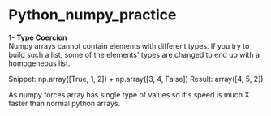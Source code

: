 # Python_numpy_practice

**1- Type Coercion**<br />
Numpy arrays cannot contain elements with different types. If you try to build such a list, some of the elements' types are changed to end up with a     homogeneous list. 

Snippet:
np.array([True, 1, 2]) + np.array([3, 4, False])
Result:
array([4, 5, 2])

As numpy forces array has single type of values so it's speed is much X faster than normal python arrays.
